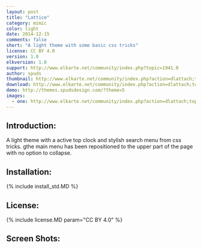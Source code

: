 ```yaml
---
layout: post
title: "Lattice"
category: mimic
color: light
date: 2014-12-15
comments: false
short: "A light theme with some basic css tricks"
license: CC BY 4.0
version: 1.0
elkversion: 1.0
support: http://www.elkarte.net/community/index.php?topic=1941.0
author: spuds
thumbnail: http://www.elkarte.net/community/index.php?action=dlattach;topic=1941.0;attach=1474;image
download: http://www.elkarte.net/community/index.php?action=dlattach;topic=1941.0;attach=1924
demo: http://themes.spudsdesign.com/?theme=5
images:
  - one: http://www.elkarte.net/community/index.php?action=dlattach;topic=1941.0;attach=1474;image
---
```


## Introduction:
A light theme with a active top clock and stylish search menu from css tricks.  gthe main menu has been repositioned to the 
upper part of the page with no option to collapse.

## Installation:
{% include install_std.MD %}

## License:
{% include license.MD param="CC BY 4.0" %}

## Screen Shots: